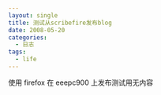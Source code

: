 ```yaml
---
layout: single
title: 测试从scribefire发布blog
date: 2008-05-20
categories:
  - 日志
tags:
  - life
---
```


使用 firefox 在 eeepc900 上发布测试用无内容
